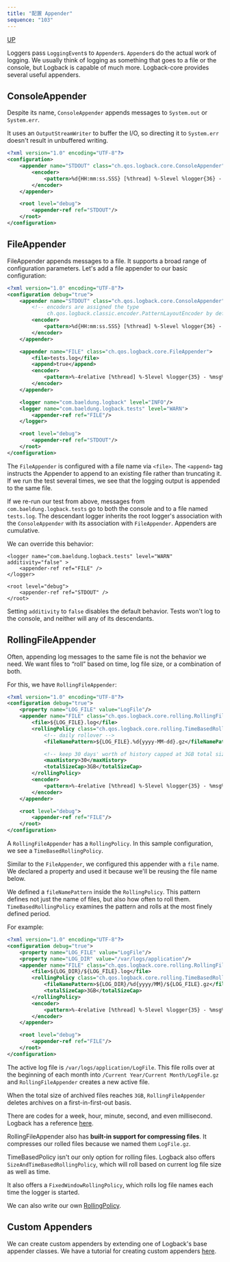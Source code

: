```yaml
---
title: "配置 Appender"
sequence: "103"
---
```


[UP](/java/java-logging-index.html)


Loggers pass `LoggingEvent`s to `Appender`s.
`Appender`s do the actual work of logging.
We usually think of logging as something that goes to a file or the console,
but Logback is capable of much more.
Logback-core provides several useful appenders.

## ConsoleAppender

Despite its name, `ConsoleAppender` appends messages to `System.out` or `System.err`.

It uses an `OutputStreamWriter` to buffer the I/O,
so directing it to `System.err` doesn't result in unbuffered writing.

```xml
<?xml version="1.0" encoding="UTF-8"?>
<configuration>
    <appender name="STDOUT" class="ch.qos.logback.core.ConsoleAppender">
        <encoder>
            <pattern>%d{HH:mm:ss.SSS} [%thread] %-5level %logger{36} - %msg%n</pattern>
        </encoder>
    </appender>

    <root level="debug">
        <appender-ref ref="STDOUT"/>
    </root>
</configuration>
```

## FileAppender

FileAppender appends messages to a file.
It supports a broad range of configuration parameters.
Let's add a file appender to our basic configuration:

```xml
<?xml version="1.0" encoding="UTF-8"?>
<configuration debug="true">
    <appender name="STDOUT" class="ch.qos.logback.core.ConsoleAppender">
        <!-- encoders are assigned the type
             ch.qos.logback.classic.encoder.PatternLayoutEncoder by default -->
        <encoder>
            <pattern>%d{HH:mm:ss.SSS} [%thread] %-5level %logger{36} - %msg%n</pattern>
        </encoder>
    </appender>

    <appender name="FILE" class="ch.qos.logback.core.FileAppender">
        <file>tests.log</file>
        <append>true</append>
        <encoder>
            <pattern>%-4relative [%thread] %-5level %logger{35} - %msg%n</pattern>
        </encoder>
    </appender>

    <logger name="com.baeldung.logback" level="INFO"/>
    <logger name="com.baeldung.logback.tests" level="WARN">
        <appender-ref ref="FILE"/>
    </logger>

    <root level="debug">
        <appender-ref ref="STDOUT"/>
    </root>
</configuration>
```

The `FileAppender` is configured with a file name via `<file>`.
The `<append>` tag instructs the Appender to append to an existing file rather than truncating it.
If we run the test several times, we see that the logging output is appended to the same file.

If we re-run our test from above,
messages from `com.baeldung.logback.tests` go to both the console and to a file named `tests.log`.
The descendant logger inherits the root logger's association with the `ConsoleAppender`
with its association with `FileAppender`.
Appenders are cumulative.

We can override this behavior:

```text
<logger name="com.baeldung.logback.tests" level="WARN" additivity="false" > 
    <appender-ref ref="FILE" /> 
</logger> 

<root level="debug">
    <appender-ref ref="STDOUT" />
</root>
```

Setting `additivity` to `false` disables the default behavior.
Tests won't log to the console, and neither will any of its descendants.

## RollingFileAppender

Often, appending log messages to the same file is not the behavior we need.
We want files to “roll” based on time, log file size, or a combination of both.

For this, we have `RollingFileAppender`:

```xml
<?xml version="1.0" encoding="UTF-8"?>
<configuration debug="true">
    <property name="LOG_FILE" value="LogFile"/>
    <appender name="FILE" class="ch.qos.logback.core.rolling.RollingFileAppender">
        <file>${LOG_FILE}.log</file>
        <rollingPolicy class="ch.qos.logback.core.rolling.TimeBasedRollingPolicy">
            <!-- daily rollover -->
            <fileNamePattern>${LOG_FILE}.%d{yyyy-MM-dd}.gz</fileNamePattern>

            <!-- keep 30 days' worth of history capped at 3GB total size -->
            <maxHistory>30</maxHistory>
            <totalSizeCap>3GB</totalSizeCap>
        </rollingPolicy>
        <encoder>
            <pattern>%-4relative [%thread] %-5level %logger{35} - %msg%n</pattern>
        </encoder>
    </appender>

    <root level="debug">
        <appender-ref ref="FILE"/>
    </root>
</configuration>
```

A `RollingFileAppender` has a `RollingPolicy`. In this sample configuration, we see a `TimeBasedRollingPolicy`.

Similar to the `FileAppender`, we configured this appender with a `file` name.
We declared a property and used it because we'll be reusing the file name below.

We defined a `fileNamePattern` inside the `RollingPolicy`.
This pattern defines not just the name of files, but also how often to roll them.
`TimeBasedRollingPolicy` examines the pattern and rolls at the most finely defined period.

For example:

```xml
<?xml version="1.0" encoding="UTF-8"?>
<configuration debug="true">
    <property name="LOG_FILE" value="LogFile"/>
    <property name="LOG_DIR" value="/var/logs/application"/>
    <appender name="FILE" class="ch.qos.logback.core.rolling.RollingFileAppender">
        <file>${LOG_DIR}/${LOG_FILE}.log</file>
        <rollingPolicy class="ch.qos.logback.core.rolling.TimeBasedRollingPolicy">
            <fileNamePattern>${LOG_DIR}/%d{yyyy/MM}/${LOG_FILE}.gz</fileNamePattern>
            <totalSizeCap>3GB</totalSizeCap>
        </rollingPolicy>
        <encoder>
            <pattern>%-4relative [%thread] %-5level %logger{35} - %msg%n</pattern>
        </encoder>
    </appender>

    <root level="debug">
        <appender-ref ref="FILE"/>
    </root>
</configuration>
```

The active log file is `/var/logs/application/LogFile`.
This file rolls over at the beginning of each month into `/Current Year/Current Month/LogFile.gz`
and `RollingFileAppender` creates a new active file.

When the total size of archived files reaches `3GB`,
`RollingFileAppender` deletes archives on a first-in-first-out basis.

There are codes for a week, hour, minute, second, and even millisecond.
Logback has a reference [here](https://logback.qos.ch/manual/appenders.html#TimeBasedRollingPolicy).

RollingFileAppender also has **built-in support for compressing files**.
It compresses our rolled files because we named them `LogFile.gz`.

TimeBasedPolicy isn't our only option for rolling files.
Logback also offers `SizeAndTimeBasedRollingPolicy`,
which will roll based on current log file size as well as time.

It also offers a `FixedWindowRollingPolicy`,
which rolls log file names each time the logger is started.

We can also write our own [RollingPolicy](https://logback.qos.ch/manual/appenders.html#onRollingPolicies).

## Custom Appenders

We can create custom appenders by extending one of Logback's base appender classes.
We have a tutorial for creating custom appenders [here](https://www.baeldung.com/custom-logback-appender).
